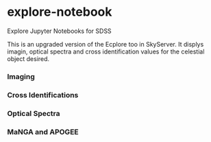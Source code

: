 # explore-notebook
Explore Jupyter Notebooks for SDSS

This is an upgraded version of the Ecplore too in SkyServer. It displys imagin, optical spectra and cross identification
values for the celestial object desired.

### Imaging
### Cross Identifications
### Optical Spectra
### MaNGA and APOGEE
